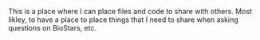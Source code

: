 This is a place where I can place files and code to share with others. Most likley, to have a place to place things that I need to share when asking questions on BioStars, etc. 

